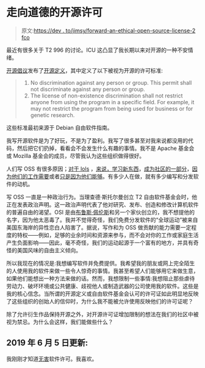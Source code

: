 # 走向道德的开源许可

> 原文:[https://dev . to/jimsy/forward-an-ethical-open-source-license-2 fco](https://dev.to/jimsy/towards-an-ethical-open-source-license-2fco)

最近有很多关于 T2 996 的讨论。ICU 这凸显了我长期以来对开源的一种不安情绪。

[开源倡议](https://opensource.org/)发布了[开源定义](https://opensource.org/osd)，其中定义了以下被视为开源的许可标准:

> 1.  No discrimination against any person or group. This permit shall not discriminate against any person or group.
> 2.  The license of non-existence discrimination shall not restrict anyone from using the program in a specific field. For example, it may not restrict the program from being used for business or for genetic research.

这些标准最初来源于 Debian 自由软件指南。

我写开源软件是为了好玩，不是为了盈利。我写了很多甚至对我来说都没用的代码，然后把它们扔掉，看看会不会发生什么有趣的事情。我不是 Apache 基金会或 Mozilla 基金会的成员，尽管我认为这些组织做得很好。

人们写 OSS 有很多原因；[对于 lols](https://github.com/vanruby/canada) ，[来说，学习新东西](https://github.com/exercism/exercism)，[成为社区的一部分](https://github.com/thepracticaldev/dev.to)，[因为他们的工作需要](https://github.com/edgurgel/verk)或者[只是因为他们能够](https://gitlab.com/jimsy/vivid.ex)。有多少人在做，就有多少编写和分发软件的动机。

写 OSS 一直是一种政治行为。当理查德·斯托尔曼创立 T2 自由软件基金会时，他正在发表政治声明。这一政治声明代表了他对研究、发布、创造和修改计算机软件的普遍自由的渴望。OSI 是由[布鲁斯·佩伦斯](https://en.wikipedia.org/wiki/Bruce_Perens)和另一个家伙创立的，我不想提他的名字，因为他太恶毒了。我并不觉得奇怪，我们免费分发软件的“全球运动”被来自美国东海岸的异性恋白人陷害了。据说，写作和为 OSS 做贡献的能力需要一定程度的特权——例如，足够的业余时间和资源来参与，而不会对你的工作或家庭生活产生负面影响——因此，毫不奇怪，我们的运动起源于一个富有的地方，并具有奇怪的美国风味的自由主义倾向。

所以我现在的情况是:我想编写软件并免费提供。我希望我的朋友或网上完全陌生的人使用我的软件来做一些令人惊奇的事情。我甚至希望人们能够用它来做生意，如果他们能想出一种方法来做的话。然而，我想限制一些事情:我想阻止那些虐待劳动力、破坏环境或公共健康、歧视他人或制造武器的公司使用我的软件。这些是我的核心信念。当所谓的开源定义或自由软件基金会认可的许可证如此明显地反映了这些组织的创始人的信仰时，为什么我不能被允许使用反映他们的许可证呢？

除了允许衍生作品保持开源之外，对开源许可证增加限制的想法在我们的社区中被视为禁忌。为什么会这样，我们能做些什么？

## 2019 年 6 月 5 日更新:

我刚刚才知道[无害](https://github.com/raisely/NoHarm)软件许可。我喜欢。
